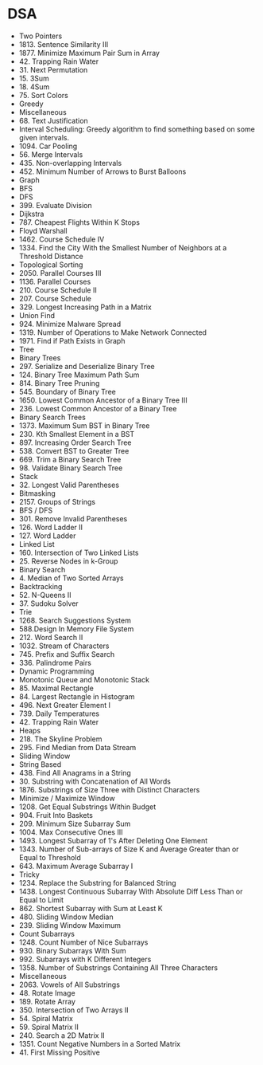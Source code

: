 # DSA

* Two Pointers
* 1813\. Sentence Similarity III
* 1877\. Minimize Maximum Pair Sum in Array
* 42\. Trapping Rain Water
* 31\. Next Permutation
* 15\. 3Sum
* 18\. 4Sum
* 75\. Sort Colors
* Greedy
* Miscellaneous
* 68\. Text Justification
* Interval Scheduling: Greedy algorithm to find something based on some given intervals.
* 1094\. Car Pooling
* 56\. Merge Intervals
* 435\. Non-overlapping Intervals
* 452\. Minimum Number of Arrows to Burst Balloons
* Graph
* BFS
* DFS
* 399\. Evaluate Division
* Dijkstra
* 787\. Cheapest Flights Within K Stops
* Floyd Warshall
* 1462\. Course Schedule IV
* 1334\. Find the City With the Smallest Number of Neighbors at a Threshold Distance
* Topological Sorting
* 2050\. Parallel Courses III
* 1136\. Parallel Courses
* 210\. Course Schedule II
* 207\. Course Schedule
* 329\. Longest Increasing Path in a Matrix
* Union Find
* 924\. Minimize Malware Spread
* 1319\. Number of Operations to Make Network Connected
* 1971\. Find if Path Exists in Graph
* Tree
* Binary Trees
* 297\. Serialize and Deserialize Binary Tree
* 124\. Binary Tree Maximum Path Sum
* 814\. Binary Tree Pruning
* 545\. Boundary of Binary Tree
* 1650\. Lowest Common Ancestor of a Binary Tree III
* 236\. Lowest Common Ancestor of a Binary Tree
* Binary Search Trees
* 1373\. Maximum Sum BST in Binary Tree
* 230\. Kth Smallest Element in a BST
* 897\. Increasing Order Search Tree
* 538\. Convert BST to Greater Tree
* 669\. Trim a Binary Search Tree
* 98\. Validate Binary Search Tree
* Stack
* 32\. Longest Valid Parentheses
* Bitmasking
* 2157\. Groups of Strings
* BFS / DFS
* 301\. Remove Invalid Parentheses
* 126\. Word Ladder II
* 127\. Word Ladder
* Linked List
* 160\. Intersection of Two Linked Lists
* 25\. Reverse Nodes in k-Group
* Binary Search
* 4\. Median of Two Sorted Arrays
* Backtracking
* 52\. N-Queens II
* 37\. Sudoku Solver
* Trie
* 1268\. Search Suggestions System
* 588.Design In Memory File System
* 212\. Word Search II
* 1032\. Stream of Characters
* 745\. Prefix and Suffix Search
* 336\. Palindrome Pairs
* Dynamic Programming
* Monotonic Queue and Monotonic Stack
* 85\. Maximal Rectangle
* 84\. Largest Rectangle in Histogram
* 496\. Next Greater Element I
* 739\. Daily Temperatures
* 42\. Trapping Rain Water
* Heaps
* 218\. The Skyline Problem
* 295\. Find Median from Data Stream
* Sliding Window
* String Based
* 438\. Find All Anagrams in a String
* 30\. Substring with Concatenation of All Words
* 1876\. Substrings of Size Three with Distinct Characters
* Minimize / Maximize Window
* 1208\. Get Equal Substrings Within Budget
* 904\. Fruit Into Baskets
* 209\. Minimum Size Subarray Sum
* 1004\. Max Consecutive Ones III
* 1493\. Longest Subarray of 1's After Deleting One Element
* 1343\. Number of Sub-arrays of Size K and Average Greater than or Equal to Threshold
* 643\. Maximum Average Subarray I
* Tricky
* 1234\. Replace the Substring for Balanced String
* 1438\. Longest Continuous Subarray With Absolute Diff Less Than or Equal to Limit
* 862\. Shortest Subarray with Sum at Least K
* 480\. Sliding Window Median
* 239\. Sliding Window Maximum
* Count Subarrays
* 1248\. Count Number of Nice Subarrays
* 930\. Binary Subarrays With Sum
* 992\. Subarrays with K Different Integers
* 1358\. Number of Substrings Containing All Three Characters
* Miscellaneous
* 2063\. Vowels of All Substrings
* 48\. Rotate Image
* 189\. Rotate Array
* 350\. Intersection of Two Arrays II
* 54\. Spiral Matrix
* 59\. Spiral Matrix II
* 240\. Search a 2D Matrix II
* 1351\. Count Negative Numbers in a Sorted Matrix
* 41\. First Missing Positive
